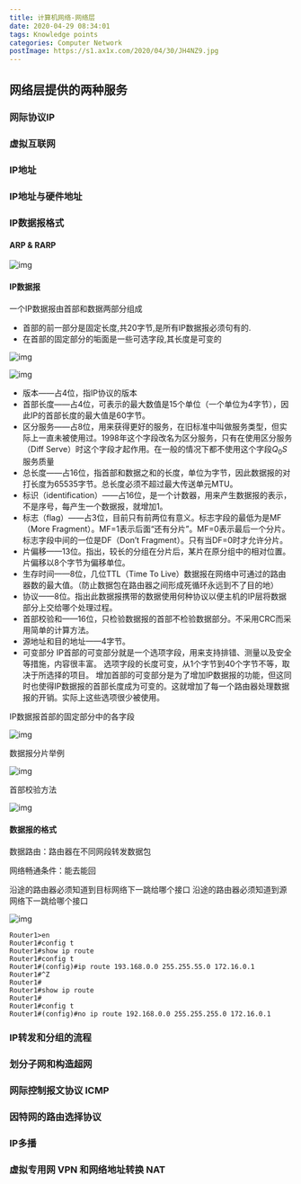 ```yaml
---
title: 计算机网络-网络层
date: 2020-04-29 08:34:01
tags: Knowledge points
categories: Computer Network
postImage: https://s1.ax1x.com/2020/04/30/JH4NZ9.jpg
---
```


## 网络层提供的两种服务

### 网际协议IP

### 虚拟互联网

### IP地址

### IP地址与硬件地址

### IP数据报格式

#### ARP & RARP

![img](https://s1.ax1x.com/2020/04/29/J7Cjud.png)

#### IP数据报

一个IP数据报由首部和数据两部分组成

- 首部的前一部分是固定长度,共20字节,是所有IP数据报必须句有的.
- 在首部的固定部分的垢面是一些可选字段,其长度是可变的

![img](https://s1.ax1x.com/2020/04/29/J7kOit.png)

![img](https://s1.ax1x.com/2020/04/29/J7ADYt.png)

- 版本——占4位，指IP协议的版本
- 首部长度——占4位，可表示的最大数值是15个单位（一个单位为4字节），因此IP的首部长度的最大值是60字节。
- 区分服务——占8位，用来获得更好的服务，在旧标准中叫做服务类型，但实际上一直未被使用过。1998年这个字段改名为区分服务，只有在使用区分服务（Diff Serve）时这个字段才起作用。在一般的情况下都不使用这个字段$Q_0S$服务质量
- 总长度——占16位，指首部和数据之和的长度，单位为字节，因此数据报的对打长度为65535字节。总长度必须不超过最大传送单元MTU。
- 标识（identification）——占16位，是一个计数器，用来产生数据报的表示，不是序号，每产生一个数据报，就增加1。
- 标志（flag）——占3位，目前只有前两位有意义。标志字段的最低为是MF（More Fragment）。MF=1表示后面“还有分片”。MF=0表示最后一个分片。标志字段中间的一位是DF（Don’t Fragment）。只有当DF=0时才允许分片。
- 片偏移——13位。指出，较长的分组在分片后，某片在原分组中的相对位置。片偏移以8个字节为偏移单位。
- 生存时间——8位，几位TTL（Time To Live）数据报在网络中可通过的路由器数的最大值。（防止数据包在路由器之间形成死循环永远到不了目的地）
- 协议——8位。指出此数据报携带的数据使用何种协议以便主机的IP层将数据部分上交给哪个处理过程。
- 首部校验和——16位，只检验数据报的首部不检验数据部分。不采用CRC而采用简单的计算方法。
- 源地址和目的地址——4字节。
- 可变部分
  IP首部的可变部分就是一个选项字段，用来支持排错、测量以及安全等措施，内容很丰富。
  选项字段的长度可变，从1个字节到40个字节不等，取决于所选择的项目。
  增加首部的可变部分是为了增加IP数据报的功能，但这同时也使得IP数据报的首部长度成为可变的。这就增加了每一个路由器处理数据报的开销。实际上这些选项很少被使用。

IP数据报首部的固定部分中的各字段

![img](https://s1.ax1x.com/2020/04/29/J7171H.png)

数据报分片举例

![img](https://s1.ax1x.com/2020/04/29/J7mGrT.png)

首部校验方法

![img](https://s1.ax1x.com/2020/04/29/J7liGQ.png)

#### 数据报的格式

数据路由：路由器在不同网段转发数据包

网络畅通条件：能去能回

沿途的路由器必须知道到目标网络下一跳给哪个接口
沿途的路由器必须知道到源网络下一跳给哪个接口

![img](https://s1.ax1x.com/2020/04/29/J7GEfU.png)

```
Router1>en
Router1#config t
Router1#show ip route
Router1#config t
Router1#(config)#ip route 193.168.0.0 255.255.55.0 172.16.0.1
Router1#^Z
Router1#
Router1#show ip route
Router1#
Router1#config t
Router1#(config)#no ip route 192.168.0.0 255.255.255.0 172.16.0.1
```

### IP转发和分组的流程

### 划分子网和构造超网

### 网际控制报文协议 ICMP

### 因特网的路由选择协议

### IP多播

### 虚拟专用网 VPN 和网络地址转换 NAT